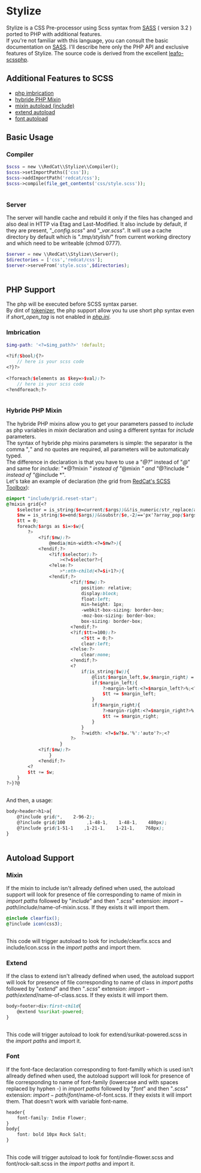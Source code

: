  Stylize
========

 Stylize is a CSS Pre-processor using Scss syntax from [SASS](http://sass-lang.com) ( version 3.2 ) ported to PHP with additional features.  
 If you're not familiar with this language, you can consult the basic documentation on [SASS](https://en.wikipedia.org/wiki/Sass_%28stylesheet_language%29). I'll describe here only the PHP API and exclusive features of Stylize. The source code is derived from the excellent [leafo-scssphp](http://leafo.net/scssphp/).

Additional Features to SCSS
---------------------------

- [php imbrication](http://redcatphp.com/stylize#php-imbrication)
- [hybride PHP Mixin](http://redcatphp.com/stylize#php-mixin)
- [mixin autoload (include)](http://redcatphp.com/stylize#autoload-mixin)
- [extend autoload](http://redcatphp.com/stylize#autoload-extend)
- [font autoload](http://redcatphp.com/stylize#autoload-font)

Basic Usage
-----------

### Compiler

 
```php
$scss = new \\RedCat\\Stylize\\Compiler();  
$scss->setImportPaths(['css']);  
$scss->addImportPath('redcat/css');  
$scss->compile(file_get_contents('css/style.scss'));  
            
```


### Server

 The server will handle cache and rebuild it only if the files has changed and also deal in HTTP via Etag and Last-Modified. It also include by default, if they are present, "*_config.scss*" and "*_var.scss*". It will use a cache directory by default which is "*.tmp/stylish/*" from current working directory and which need to be writeable (chmod 0777). 
```php
$server = new \\RedCat\\Stylize\\Server();  
$directories = ['css','redcat/css'];  
$server->serveFrom('style.scss',$directories);  
            
```


PHP Support
-----------

 The php will be executed before SCSS syntax parser.  
 By dint of [tokenizer](http://php.net/manual/en/book.tokenizer.php), the php support allow you tu use short php syntax even if *short_open_tag* is not enabled in [*php.ini*](http://php.net/manual/en/ini.core.php).

### Imbrication

 
```scss
$img-path: '<?=$img_path?>' !default;  
  
<?if($bool){?>  
    // here is your scss code  
<?}?>  
  
<?foreach($elements as $key=>$val):?>  
    // here is your scss code  
<?endforeach;?>  
            
```


### Hybride PHP Mixin

 The hybride PHP mixins allow you to get your parameters passed to *include* as php variables in *mixin* declaration and using a different syntax for *include* parameters.  
 The syntax of hybride php mixins parameters is simple: the separator is the comma "*,*" and no quotes are required, all parameters will be automaticaly typed.  
 The difference in declaration is that you have to use a "*@?*" instead of "*@*" and same for *include*: "*@?mixin *" instead of "*@mixin *" and "*@?include *" instead of "*@include *".  
 Let's take an example of declaration (the grid from [RedCat's SCSS Toolbox](http://redcatphp.com/css-toolbox)): 
```scss
@import "include/grid.reset-star";  
@?mixin grid{<?  
    $selector = is_string($e=current($args))&&!is_numeric(str_replace(array('-',',','.'),'',$e))?array_shift($args):false;  
    $mw = is_string($e=end($args))&&substr($e,-2)=='px'?array_pop($args):false;  
    $tt = 0;  
    foreach($args as $i=>$w){  
        ?>  
            <?if($mw):?>  
                @media(min-width:<?=$mw?>){  
            <?endif;?>  
                <?if($selector):?>  
                    ><?=$selector?>{  
                <?else:?>  
                    >*:nth-child(<?=$i+1?>){  
                <?endif;?>  
                        <?if(!$mw):?>  
                            position: relative;  
                            display:block;  
                            float:left;  
                            min-height: 1px;  
                            -webkit-box-sizing: border-box;  
                            -moz-box-sizing: border-box;  
                            box-sizing: border-box;  
                        <?endif;?>  
                        <?if($tt>=100):?>  
                            <?$tt = 0;?>  
                            clear:left;  
                        <?else:?>  
                            clear:none;  
                        <?endif;?>  
                        <?  
                            if(is_string($w)){  
                                @list($margin_left,$w,$margin_right) = explode(',',str_replace('-',',',$w));  
                                if($margin_left){  
                                    ?>margin-left:<?=$margin_left?>%;<?  
                                    $tt += $margin_left;  
                                }  
                                if($margin_right){  
                                    ?>margin-right:<?=$margin_right?>%;<?  
                                    $tt += $margin_right;  
                                }  
                            }  
                            ?>width: <?=$w?$w.'%':'auto'?>;<?  
                        ?>  
                    }  
            <?if($mw):?>  
                }  
            <?endif;?>  
        <?  
        $tt += $w;  
    }  
?>}?@  
            
```
   
And then, a usage:  
 
```scss
body>header>h1>a{  
    @?include grid(*,    2-96-2);  
    @?include grid(100        ,1-48-1,    1-48-1,    480px);  
    @?include grid(1-51-1    ,1-21-1,    1-21-1,    768px);  
}  
            
```


Autoload Support
----------------

### Mixin

 If the mixin to include isn't allready defined when used, the autoload support will look for presence of file corresponding to name of mixin in *import paths* followed by "*include*" and then "*.scss*" extension: $import-path/include/$name-of-mixin.scss. If they exists it will import them. 
```scss
@include clearfix();  
@?include icon(css3);  
            
```
 This code will trigger autoload to look for include/clearfix.sccs and include/icon.scss in the *import paths* and import them.

### Extend

 If the class to extend isn't allready defined when used, the autoload support will look for presence of file corresponding to name of class in *import paths* followed by "*extend*" and then "*.scss*" extension: $import-path/extend/$name-of-class.scss. If they exists it will import them. 
```scss
body>footer>div:first-child{  
    @extend %surikat-powered;  
}  
            
```
 This code will trigger autoload to look for extend/surikat-powered.scss in the *import paths* and import it.

### Font

 If the font-face declaration corresponding to font-familly which is used isn't allready defined when used, the autoload support will look for presence of file corresponding to name of font-family (lowercase and with spaces replaced by hyphen *-*) in *import paths* followed by "*font*" and then "*.scss*" extension: $import-path/font/$name-of-font.scss. If they exists it will import them. That doesn't work with variable font-name. 
```scss
header{  
    font-family: Indie Flower;  
}  
body{  
    font: bold 10px Rock Salt;  
}  
            
```
 This code will trigger autoload to look for font/indie-flower.scss and font/rock-salt.scss in the *import paths* and import it.
